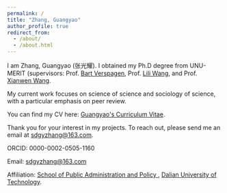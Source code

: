```yaml
---
permalink: /
title: "Zhang, Guangyao"
author_profile: true
redirect_from: 
  - /about/
  - /about.html
---
```


I am Zhang, Guangyao (张光耀). I obtained my Ph.D degree from UNU-MERIT (supervisors: Prof. [Bart Verspagen](https://unu.edu/merit/about/expert/prof-dr-bart-verspagen), Prof. [Lili Wang](https://unu.edu/merit/about/expert/dr-lili-wang), and Prof. [Xianwen Wang](https://faculty.dlut.edu.cn/xwang/zh_CN/index.htm).

My current work focuses on science of science and sociology of science, with a particular emphasis on peer review.

You can find my CV here: [Guangyao's Curriculum Vitae](../assets/Resume_Guangyao_Zhang.pdf).

Thank you for your interest in my projects. To reach out, please send me an email at sdgyzhang@163.com.

ORCID: 0000-0002-0505-1160

Email: sdgyzhang@163.com

Affiliation: [School of Public Administration and Policy ](https://spap.dlut.edu.cn/), [Dalian University of Technology](https://www.dlut.edu.cn).
